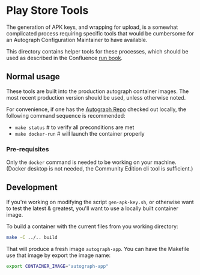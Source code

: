 # Play Store Tools

The generation of APK keys, and wrapping for upload, is a somewhat complicated
process requiring specific tools that would be cumbersome for an Autograph
Configuration Maintainer to have available.

This directory contains helper tools for these processes, which should be used
as described in the Confluence [run book][runbook].

## Normal usage

These tools are built into the production autograph container images. The most
recent production version should be used, unless otherwise noted.

For convenience, if one has the [Autograph Repo][repo] checked out locally, the
following command sequence is recommended:

- `make status` # to verify all preconditions are met
- `make docker-run` # will launch the container properly

### Pre-requisites

Only the `docker` command is needed to be working on your machine. (Docker
desktop is not needed, the Community Edition cli tool is sufficient.)

## Development

If you're working on modifying the script `gen-apk-key.sh`, or otherwise want to
test the latest & greatest, you'll want to use a locally built container image.

To build a container with the current files from you working directory:
```bash
make -C ../.. build
```
That will produce a fresh image `autograph-app`. You can have the Makefile use
that image by export the image name:
```bash
export CONTAINER_IMAGE="autograph-app"
```


[repo]: https://github.com/mozilla-services/autograph
[runbook]: https://mozilla-hub.atlassian.net/wiki/spaces/SECENGOPS/pages/27922135/Autograph#Autograph-AndroidAPKOperations
